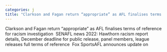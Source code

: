 ```yaml
---
categories: j
title: "Clarkson and Fagan return “appropriate” as AFL finalises terms of reference for racism investigation  SEN"
---
```

Clarkson and Fagan return “appropriate” as AFL finalises terms of reference for racism investigation&nbsp;&nbsp;SENAFL news 2022: Hawthorn racism report details, December deadline for public release, panel members, league releases full terms of reference&nbsp;&nbsp;Fox SportsAFL announces update on 